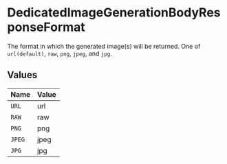 # DedicatedImageGenerationBodyResponseFormat

The format in which the generated image(s) will be returned. One of `url(default)`, `raw`, `png`, `jpeg`, and `jpg`.


## Values

| Name   | Value  |
| ------ | ------ |
| `URL`  | url    |
| `RAW`  | raw    |
| `PNG`  | png    |
| `JPEG` | jpeg   |
| `JPG`  | jpg    |